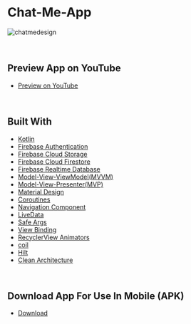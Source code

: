 # Chat-Me-App

![chatmedesign](https://user-images.githubusercontent.com/91541580/219614313-d4564858-dde2-46f9-9244-a742709eb5c0.jpg)

<br>


## Preview App on YouTube

* [Preview on YouTube]()


<br>


## Built With

* [Kotlin](https://kotlinlang.org)
* [Firebase Authentication](https://firebase.google.com/docs/auth?authuser=0)
* [Firebase Cloud Storage](https://firebase.google.com/docs/storage?authuser=0&hl=en)
* [Firebase Cloud Firestore](https://firebase.google.com/docs/firestore?authuser=0)
* [Firebase Realtime Database](https://firebase.google.com/docs/database?authuser=0)
* [Model-View-ViewModel(MVVM)](https://developer.android.com/topic/libraries/architecture/viewmodel)
* [Model-View-Presenter(MVP)](https://www.geeksforgeeks.org/mvp-model-view-presenter-architecture-pattern-in-android-with-example/)
* [Material Design](https://m2.material.io/develop/android)
* [Coroutines](https://developer.android.com/kotlin/coroutines)
* [Navigation Component](https://developer.android.com/guide/navigation/navigation-getting-started)
* [LiveData](https://developer.android.com/topic/libraries/architecture/livedata)
* [Safe Args](https://www.kodeco.com/19327407-using-safe-args-with-the-android-navigation-component)
* [View Binding](https://developer.android.com/topic/libraries/view-binding)
* [RecyclerView Animators](https://github.com/wasabeef/recyclerview-animators)
* [coil](https://coil-kt.github.io/coil/)
* [Hilt](https://developer.android.com/training/dependency-injection/hilt-android)
* [Clean Architecture](https://www.raywenderlich.com/3595916-clean-architecture-tutorial-for-android-getting-started)

<br>


## Download App For Use In Mobile (APK)

* [Download](https://www.mediafire.com/file/6sljd0bak6eoatb/chat-me.apk/file)
